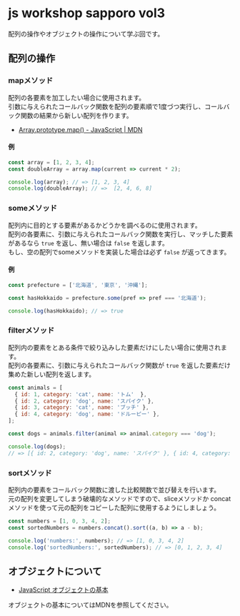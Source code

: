 # js workshop sapporo vol3

配列の操作やオブジェクトの操作について学ぶ回です。

## 配列の操作

### mapメソッド

配列の各要素を加工したい場合に使用されます。  
引数に与えられたコールバック関数を配列の要素順で1度づつ実行し、コールバック関数の結果から新しい配列を作ります。  

- [Array.prototype.map() - JavaScript | MDN](https://developer.mozilla.org/ja/docs/Web/JavaScript/Reference/Global_Objects/Array/map)

#### 例
```javascript
const array = [1, 2, 3, 4];
const doubleArray = array.map(current => current * 2);

console.log(array); // => [1, 2, 3, 4] 
console.log(doubleArray); // =>  [2, 4, 6, 8]
```

### someメソッド

配列内に目的とする要素があるかどうかを調べるのに使用されます。  
配列の各要素に、引数に与えられたコールバック関数を実行し、マッチした要素があるなら `true` を返し、無い場合は `false` を返します。    
もし、空の配列でsomeメソッドを実装した場合は必ず `false` が返ってきます。

#### 例
```javascript
const prefecture = ['北海道', '東京', '沖縄'];

const hasHokkaido = prefecture.some(pref => pref === '北海道');

console.log(hasHokkaido); // => true
```

### filterメソッド

配列内の要素をとある条件で絞り込みした要素だけにしたい場合に使用されます。  
配列の各要素に、引数に与えられたコールバック関数が `true` を返した要素だけ集めた新しい配列を返します。

```javascript
const animals = [
  { id: 1, category: 'cat', name: 'トム'  },
  { id: 2, category: 'dog', name: 'スパイク' },
  { id: 3, category: 'cat', name: 'ブッチ' },
  { id: 4, category: 'dog', name: 'ドルーピー' },
];

const dogs = animals.filter(animal => animal.category === 'dog');

console.log(dogs);
// => [{ id: 2, category: 'dog', name: 'スパイク' }, { id: 4, category: 'dog', name: 'ドルーピー' },]
```

### sortメソッド

配列内の要素をコールバック関数に渡した比較関数で並び替えを行います。  
元の配列を変更してしまう破壊的なメソッドですので、sliceメソッドか concatメソッドを使って元の配列をコピーした配列に使用するようにしましょう。

```javascript
const numbers = [1, 0, 3, 4, 2];
const sortedNumbers = numbers.concat().sort((a, b) => a - b);

console.log('numbers:', numbers); // => [1, 0, 3, 4, 2]
console.log('sortedNumbers:', sortedNumbers); // => [0, 1, 2, 3, 4]
```

## オブジェクトについて

- [JavaScript オブジェクトの基本](https://developer.mozilla.org/ja/docs/Learn/JavaScript/Objects/Basics)

オブジェクトの基本についてはMDNを参照してください。
